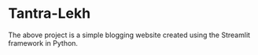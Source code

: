 # Tantra-Lekh
The above project is a simple blogging website created using the Streamlit framework in Python. 
